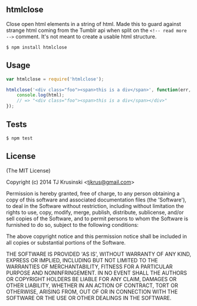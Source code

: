 ## htmlclose

Close open html elements in a string of html. Made this to guard against strange html coming from the Tumblr api when split on the `<!-- read more -->` comment. It's not meant to create a usable html structure.

```
$ npm install htmlclose
```

## Usage

```javascript
var htmlclose = require('htmlclose');

htmlclose('<div class="foo"><span>this is a div</span>', function(err, html){
	console.log(html);
	// => "<div class="foo"><span>this is a div</span></div>"
});
```

## Tests

```
$ npm test
```

## License

(The MIT License)

Copyright (c) 2014 TJ Krusinski &lt;tjkrus@gmail.com&gt;

Permission is hereby granted, free of charge, to any person obtaining
a copy of this software and associated documentation files (the
'Software'), to deal in the Software without restriction, including
without limitation the rights to use, copy, modify, merge, publish,
distribute, sublicense, and/or sell copies of the Software, and to
permit persons to whom the Software is furnished to do so, subject to
the following conditions:

The above copyright notice and this permission notice shall be
included in all copies or substantial portions of the Software.

THE SOFTWARE IS PROVIDED 'AS IS', WITHOUT WARRANTY OF ANY KIND,
EXPRESS OR IMPLIED, INCLUDING BUT NOT LIMITED TO THE WARRANTIES OF
MERCHANTABILITY, FITNESS FOR A PARTICULAR PURPOSE AND NONINFRINGEMENT.
IN NO EVENT SHALL THE AUTHORS OR COPYRIGHT HOLDERS BE LIABLE FOR ANY
CLAIM, DAMAGES OR OTHER LIABILITY, WHETHER IN AN ACTION OF CONTRACT,
TORT OR OTHERWISE, ARISING FROM, OUT OF OR IN CONNECTION WITH THE
SOFTWARE OR THE USE OR OTHER DEALINGS IN THE SOFTWARE.
